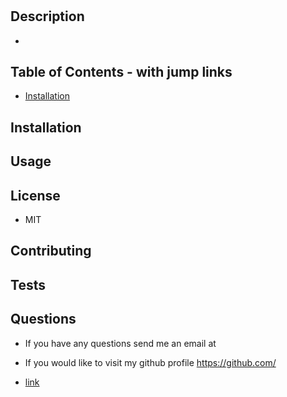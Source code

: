  # 

 ## Description

 * 

 ## Table of Contents - with jump links

 * [Installation](#installation)



## <a id="installation"></a>Installation

## Usage

## License

* MIT

## Contributing

## Tests

## Questions

* If you have any questions send me an email at 

* If you would like to visit my github profile https://github.com/


* [link](#head1234)